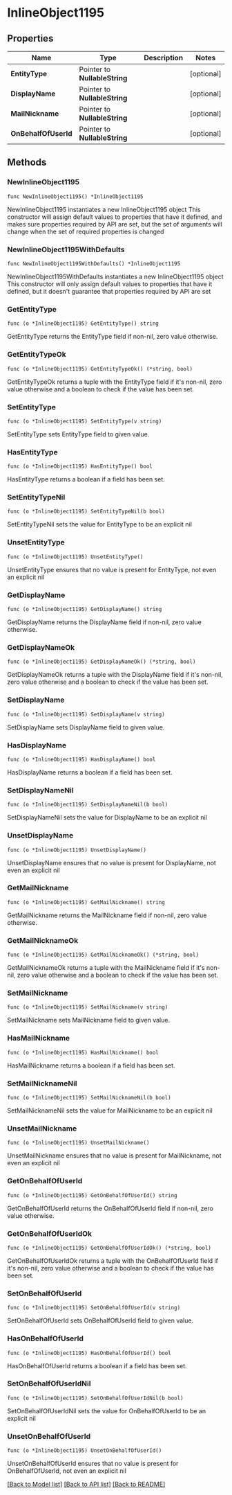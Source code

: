 # InlineObject1195

## Properties

Name | Type | Description | Notes
------------ | ------------- | ------------- | -------------
**EntityType** | Pointer to **NullableString** |  | [optional] 
**DisplayName** | Pointer to **NullableString** |  | [optional] 
**MailNickname** | Pointer to **NullableString** |  | [optional] 
**OnBehalfOfUserId** | Pointer to **NullableString** |  | [optional] 

## Methods

### NewInlineObject1195

`func NewInlineObject1195() *InlineObject1195`

NewInlineObject1195 instantiates a new InlineObject1195 object
This constructor will assign default values to properties that have it defined,
and makes sure properties required by API are set, but the set of arguments
will change when the set of required properties is changed

### NewInlineObject1195WithDefaults

`func NewInlineObject1195WithDefaults() *InlineObject1195`

NewInlineObject1195WithDefaults instantiates a new InlineObject1195 object
This constructor will only assign default values to properties that have it defined,
but it doesn't guarantee that properties required by API are set

### GetEntityType

`func (o *InlineObject1195) GetEntityType() string`

GetEntityType returns the EntityType field if non-nil, zero value otherwise.

### GetEntityTypeOk

`func (o *InlineObject1195) GetEntityTypeOk() (*string, bool)`

GetEntityTypeOk returns a tuple with the EntityType field if it's non-nil, zero value otherwise
and a boolean to check if the value has been set.

### SetEntityType

`func (o *InlineObject1195) SetEntityType(v string)`

SetEntityType sets EntityType field to given value.

### HasEntityType

`func (o *InlineObject1195) HasEntityType() bool`

HasEntityType returns a boolean if a field has been set.

### SetEntityTypeNil

`func (o *InlineObject1195) SetEntityTypeNil(b bool)`

 SetEntityTypeNil sets the value for EntityType to be an explicit nil

### UnsetEntityType
`func (o *InlineObject1195) UnsetEntityType()`

UnsetEntityType ensures that no value is present for EntityType, not even an explicit nil
### GetDisplayName

`func (o *InlineObject1195) GetDisplayName() string`

GetDisplayName returns the DisplayName field if non-nil, zero value otherwise.

### GetDisplayNameOk

`func (o *InlineObject1195) GetDisplayNameOk() (*string, bool)`

GetDisplayNameOk returns a tuple with the DisplayName field if it's non-nil, zero value otherwise
and a boolean to check if the value has been set.

### SetDisplayName

`func (o *InlineObject1195) SetDisplayName(v string)`

SetDisplayName sets DisplayName field to given value.

### HasDisplayName

`func (o *InlineObject1195) HasDisplayName() bool`

HasDisplayName returns a boolean if a field has been set.

### SetDisplayNameNil

`func (o *InlineObject1195) SetDisplayNameNil(b bool)`

 SetDisplayNameNil sets the value for DisplayName to be an explicit nil

### UnsetDisplayName
`func (o *InlineObject1195) UnsetDisplayName()`

UnsetDisplayName ensures that no value is present for DisplayName, not even an explicit nil
### GetMailNickname

`func (o *InlineObject1195) GetMailNickname() string`

GetMailNickname returns the MailNickname field if non-nil, zero value otherwise.

### GetMailNicknameOk

`func (o *InlineObject1195) GetMailNicknameOk() (*string, bool)`

GetMailNicknameOk returns a tuple with the MailNickname field if it's non-nil, zero value otherwise
and a boolean to check if the value has been set.

### SetMailNickname

`func (o *InlineObject1195) SetMailNickname(v string)`

SetMailNickname sets MailNickname field to given value.

### HasMailNickname

`func (o *InlineObject1195) HasMailNickname() bool`

HasMailNickname returns a boolean if a field has been set.

### SetMailNicknameNil

`func (o *InlineObject1195) SetMailNicknameNil(b bool)`

 SetMailNicknameNil sets the value for MailNickname to be an explicit nil

### UnsetMailNickname
`func (o *InlineObject1195) UnsetMailNickname()`

UnsetMailNickname ensures that no value is present for MailNickname, not even an explicit nil
### GetOnBehalfOfUserId

`func (o *InlineObject1195) GetOnBehalfOfUserId() string`

GetOnBehalfOfUserId returns the OnBehalfOfUserId field if non-nil, zero value otherwise.

### GetOnBehalfOfUserIdOk

`func (o *InlineObject1195) GetOnBehalfOfUserIdOk() (*string, bool)`

GetOnBehalfOfUserIdOk returns a tuple with the OnBehalfOfUserId field if it's non-nil, zero value otherwise
and a boolean to check if the value has been set.

### SetOnBehalfOfUserId

`func (o *InlineObject1195) SetOnBehalfOfUserId(v string)`

SetOnBehalfOfUserId sets OnBehalfOfUserId field to given value.

### HasOnBehalfOfUserId

`func (o *InlineObject1195) HasOnBehalfOfUserId() bool`

HasOnBehalfOfUserId returns a boolean if a field has been set.

### SetOnBehalfOfUserIdNil

`func (o *InlineObject1195) SetOnBehalfOfUserIdNil(b bool)`

 SetOnBehalfOfUserIdNil sets the value for OnBehalfOfUserId to be an explicit nil

### UnsetOnBehalfOfUserId
`func (o *InlineObject1195) UnsetOnBehalfOfUserId()`

UnsetOnBehalfOfUserId ensures that no value is present for OnBehalfOfUserId, not even an explicit nil

[[Back to Model list]](../README.md#documentation-for-models) [[Back to API list]](../README.md#documentation-for-api-endpoints) [[Back to README]](../README.md)


